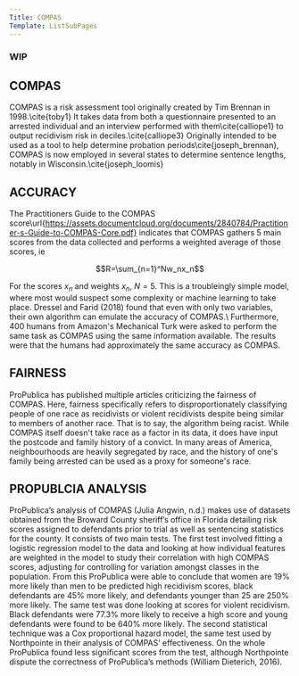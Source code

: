 ```yaml
---
Title: COMPAS
Template: ListSubPages
---
```


### WIP

## COMPAS

COMPAS is a risk assessment tool originally created by Tim Brennan in 1998.\cite{toby1} It takes data from both a questionnaire presented to an arrested individual and an interview performed with them\cite{calliope1} to output recidivism risk in deciles.\cite{calliope3}
Originally intended to be used as a tool to help determine probation periods\cite{joseph_brennan}, COMPAS is now employed in several states to determine sentence lengths, notably in Wisconsin.\cite{joseph_loomis}

## ACCURACY

The Practitioners Guide to the COMPAS score\url{https://assets.documentcloud.org/documents/2840784/Practitioner-s-Guide-to-COMPAS-Core.pdf} indicates that COMPAS gathers 5 main scores from the data collected and performs a weighted average of those scores, ie

$$R=\sum_{n=1}^Nw_nx_n$$

For the scores $x_n$ and weights $x_n$, $N=5$. This is a troubleingly simple model, where most would suspect some complexity or machine learning to take place. Dressel and Farid (2018) found that even with only two variables, their own algorithm can emulate the accuracy of COMPAS.\\
Furthermore, 400 humans from Amazon's Mechanical Turk were asked to perform the same task as COMPAS using the same information available. The results were that the humans had approximately the same accuracy as COMPAS.

## FAIRNESS

ProPublica has published multiple articles criticizing the fairness of COMPAS. Here, fairness specifically refers to disproportionately classifying people of one race as recidivists or violent recidivists despite being similar to members of another race. That is to say, the algorithm being racist. While COMPAS itself doesn't take race as a factor in its data, it does have input the postcode and family history of a convict. In many areas of America, neighbourhoods are heavily segregated by race, and the history of one's family being arrested can be used as a proxy for someone's race.

## PROPUBLCIA ANALYSIS

ProPublica’s analysis of COMPAS (Julia Angwin, n.d.) makes use of datasets obtained from the
Broward County sheriff’s office in Florida detailing risk scores assigned to defendants prior to trial as
well as sentencing statistics for the county. It consists of two main tests.
The first test involved fitting a logistic regression model to the data and looking at how individual
features are weighted in the model to study their correlation with high COMPAS scores, adjusting for
controlling for variation amongst classes in the population. From this ProPublica were able to
conclude that women are 19% more likely than men to be predicted high recidivism scores, black
defendants are 45% more likely, and defendants younger than 25 are 250% more likely.
The same test was done looking at scores for violent recidivism. Black defendants were 77.3% more
likely to receive a high score and young defendants were found to be 640% more likely.
The second statistical technique was a Cox proportional hazard model, the same test used by
Northpointe in their analysis of COMPAS’ effectiveness. On the whole ProPublica found less
significant scores from the test, although Northpointe dispute the correctness of ProPublica’s
methods (William Dieterich, 2016).
